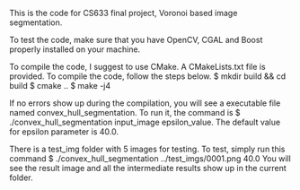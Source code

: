 This is the code for CS633 final project, Voronoi based image segmentation.

To test the code, make sure that you have OpenCV, CGAL and Boost properly installed on your machine.

To compile the code, I suggest to use CMake. 
A CMakeLists.txt file is provided.
To compile the code, follow the steps below.
$ mkdir build && cd build
$ cmake ..
$ make -j4

If no errors show up during the compilation, you will see a executable file named convex_hull_segmentation.
To run it, the command is
$ ./convex_hull_segmentation input_image epsilon_value.
The default value for epsilon parameter is 40.0.

There is a test_img folder with 5 images for testing.
To test, simply run this command
$ ./convex_hull_segmentation ../test_imgs/0001.png 40.0
You will see the result image and all the intermediate results show up in the current folder.
